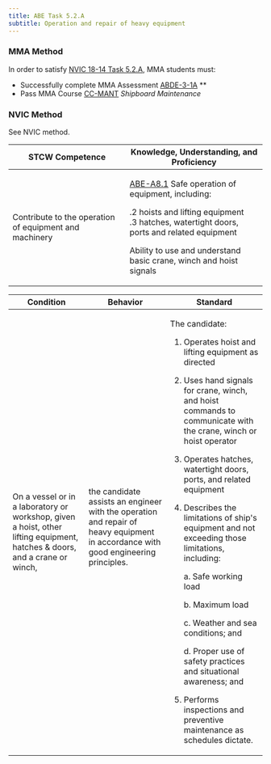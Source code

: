 ```yaml
---
title: ABE Task 5.2.A 
subtitle: Operation and repair of heavy equipment
---
```



### MMA Method

In order to satisfy  [NVIC 18-14  Task  5.2.A](/stcw23/assets/images/nvic-18-14.pdf), MMA students must:

* Successfully complete MMA Assessment  [ABDE-3-1A](ABDE-3-1A) **
* Pass MMA Course  [CC-MANT](CC-MANT) *Shipboard Maintenance*


### NVIC Method

<a onclick="togglevisibility('nvic_methods')" >See NVIC method.</a>

<div id='nvic_methods' class='hide'>

<table>
<thead>
<tr>
<th class='forty'> STCW Competence </th>
<th class='sixty'> Knowledge, Understanding, and Proficiency </th>
</tr>
</thead>




<tbody>
<tr><td markdown='1'>

Contribute to the operation of equipment and machinery

</td><td markdown='1'>

[ABE-A8.1](../../tables/35.html#ABE-A8.1) Safe operation of equipment, including: 

.2  hoists and lifting equipment  
.3  hatches, watertight doors, ports and related equipment 

Ability to use and understand basic crane, winch and hoist signals

</td></tr>


</tbody>
</table>


<table>
<thead>
<tr><th class='twenty'>  Condition </th><th class='twenty'> Behavior </th><th  class='sixty'>Standard </th></tr>
</thead>
<tbody >



<tr><td markdown='1'>

On a vessel or in a laboratory or workshop, given a hoist, other lifting equipment, hatches & doors, and  a crane or winch,

</td><td markdown='1'>

the candidate assists an engineer with the operation and repair of heavy equipment in accordance with good engineering principles.

<br>

<div class="tooltip">
<span class="tooltiptext">
</span>
</div>


</td><td markdown='1'>

The candidate: 

1. Operates hoist and lifting equipment as directed
2. Uses hand signals for crane, winch, and hoist commands to communicate with the crane, winch or hoist operator
3. Operates hatches, watertight doors, ports, and related equipment
4. Describes the limitations of ship's equipment and not exceeding those limitations, including:

	a. Safe working load

	b. Maximum load

	c. Weather and sea conditions; and 

	d. Proper use of safety practices and situational awareness; and 
5. Performs inspections and preventive maintenance as schedules dictate. 

</td></tr>
</tbody>
</table>
</div>
